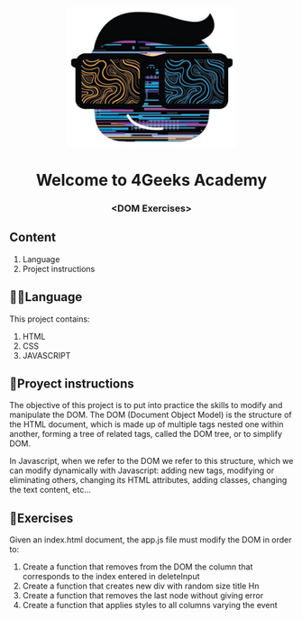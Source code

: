 <p align="center">
	<img
		width="300"
		alt="4Geeks Academy"
		src="https://github.com/4GeeksAcademy/About-4Geeks-Academy/blob/master/site/static/background_art.jpg?raw=true">
</p>


<h1 align="center">Welcome to 4Geeks Academy</h1>


<h3 align="center">&lt;DOM Exercises&gt;</h3>

## Content

1. Language
2. Project instructions

## 👩‍💻Language
<p>This project contains:</p>

<ol>
    <li>HTML</li>
    <li>CSS</li>
    <li>JAVASCRIPT</li>
</ol>

## 📝Proyect instructions 

The objective of this project is to put into practice the skills to modify and manipulate the DOM. The DOM (Document Object Model) is the structure of the HTML document, which is made up of multiple tags nested one within another, forming a tree of related tags, called the DOM tree, or to simplify DOM.

In Javascript, when we refer to the DOM we refer to this structure, which we can modify dynamically with Javascript: adding new tags, modifying or eliminating others, changing its HTML attributes, adding classes, changing the text content, etc...

## :speech_balloon:Exercises 

Given an index.html document, the app.js file must modify the DOM in order to:

1. Create a function that removes from the DOM the column that corresponds to the index entered in deleteInput
2. Create a function that creates new div with random size title Hn
3. Create a function that removes the last node without giving error
4. Create a function that applies styles to all columns varying the event
